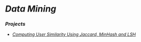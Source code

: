# *Data Mining*

### *Projects*

- [*Computing User Similarity Using Jaccard, MinHash and LSH*](https://github.com/sapaladas/msc_data_science/tree/main/q5-data_mining/computing_user_similarity_using_jaccard_minhash_lsh)
